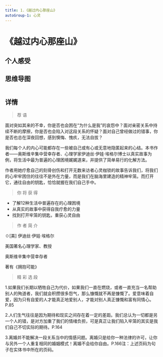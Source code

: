 ```yaml
---
title: 1.《越过内心那座山》
autoGroup-1: 心灵
---
```


# 《越过内心那座山》

## 个人感受







## 思维导图

<div class="wrapper">
  <img src="/mind_1_the_gift.assets/image-20230330205011468.png" alt="图片" />
</div>
<style>
.wrapper {
  overflow: hidden;
  position: relative;
}
.wrapper img {
  transform: translateY(-3%);
  left: 0;
  position: relative;
  min-width: 60%;
  display:none;
}
@media screen and (min-width: 1338px) {
  .wrapper {
    padding-top: 0;
  }  
  .wrapper img {
    transform: translateY(-3%);
    display: inline-block;
    vertical-align: top;
  }
}
</style>



## 详情

> 荐 语

面对突如其来的不幸，你是否也会困在“为什么是我”的哀怨中？面对亲密关系中持续不断的摩擦，你是否也会陷入对这段关系的怀疑？面对自己曾经做过的错事，你是否也总在深夜回想，感到懊悔、愧疚，无法自拔？

我们每个人的内心可能都存在一些被自己或有心或无意地隐匿起来的心结。本书作者——奥斯维辛集中营幸存者、心理学家伊迪丝·伊娃·埃格尔博士以真实故事为例，将生活中最为普遍的心理困境娓娓道来，并提供了简单易行的化解方法。

作者用她疗愈自己的刻骨创伤和打开无数来访者心灵枷锁的故事告诉我们，将我们的心牢牢困住的往往不是外在力量，而是我们在脑海里建造的精神牢笼。而打开它，通往自由的钥匙，恰恰就握在我们自己手中。

> 你 将 获 得

- 了解12种生活中普遍存在的心理困境
- 从真实的故事中获得自我疗愈的力量
- 找到打开牢笼的钥匙，重获心灵自由

> 作 者 简 介

☉[美] 伊迪丝·伊娃·埃格尔

美国著名心理学家、教授

奥斯维辛集中营幸存者

著有《拥抱可能》

> 精 彩 选 段

1.如果我们长期以牺牲自己为代价，如果我们一直在燃烧，或者一直充当一名帮助别人的殉道者，我们就会积攒很多怨气，那么慷慨就不再是慷慨了。爱意味着自爱，因为只有自爱的人才能真正地爱别人，才能对别人真正慷慨和富有同情心。P.85

2.人们生气往往是因为期待和现实之间存在着一定的差距。我们总认为一切都是另一个人的错，是对方加重了我们的情绪负担，可是真正让我们陷入牢笼的其实是我们自己不切实际的期待。P.164

3.离婚并不能解决一段关系当中的情感问题。离婚只是给你一种法律的许可，让你与另外一个人重复相同的婚姻模式！离婚不会给你自由。P.166注：上述页码为句子在实体书中所在的页码。

## 








